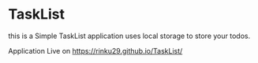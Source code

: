 # TaskList

this is a Simple TaskList application uses local storage to store your todos.

Application Live on https://rinku29.github.io/TaskList/
